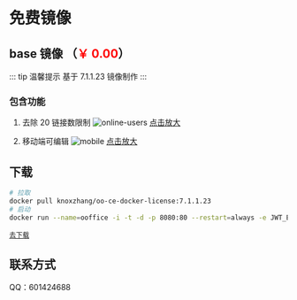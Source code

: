 # 免费镜像

## base 镜像 （<span style="color:red">￥ 0.00</span>）

<!-- <span style="color:#000000;font-size:16px;text-decoration:line-through">￥99.00</span> -->

::: tip 温馨提示
基于 7.1.1.23 镜像制作
:::

### 包含功能

1. 去除 20 链接数限制
   ![online-users](/pay/online-users.png)
   <a href="../pay/online-users.png" target="_blank">点击放大</a>

2. 移动端可编辑
   ![mobile](/pay/mobile.png)
   <a href="../pay/mobile.png" target="_blank">点击放大</a>

## 下载

```sh
# 拉取
docker pull knoxzhang/oo-ce-docker-license:7.1.1.23
# 启动
docker run --name=ooffice -i -t -d -p 8080:80 --restart=always -e JWT_ENABLED=false knoxzhang/oo-ce-docker-license:7.1.1.23
```

<a style="font-size:12px" href="https://hub.docker.com/r/knoxzhang/oo-ce-docker-license" target="_blank">去下载</a>

## 联系方式

QQ：601424688

<script setup>
import Footer from '../components/Footer.vue'
</script>

<Footer tip=" "/>
